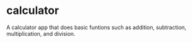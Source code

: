 # calculator

A calculator app that does basic funtions such as addition, subtraction, multiplication, and division.